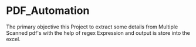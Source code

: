 # PDF_Automation
The primary objective this Project to extract some details from Multiple Scanned pdf's with the help of regex Expression and output is store into the excel.
